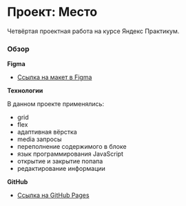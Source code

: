 # Проект: Место

Четвёртая проектная работа на курсе Яндекс Практикум. 

### Обзор

**Figma**

* [Ссылка на макет в Figma](https://www.figma.com/file/2cn9N9jSkmxD84oJik7xL7/JavaScript.-Sprint-4?node-id=0%3A1)

**Технологии**

В данном проекте применялись:

* grid
* flex
* адаптивная вёрстка
* media запросы
* переполнение содержимого в блоке
* язык программирования JavaScript
* открытие и закрытие попапа
* редактирование информации

**GitHub**

* [Ссылка на GitHub Pages](https://hpqx13.github.io/mesto/)

